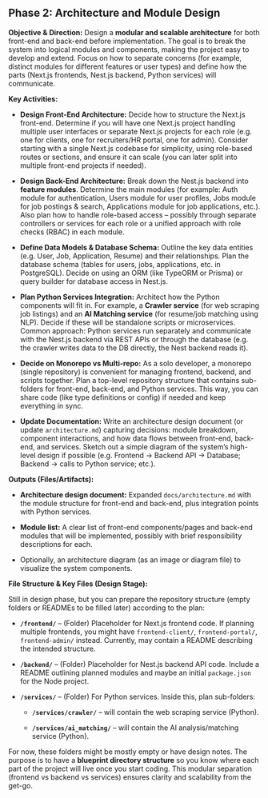 ## Phase 2: Architecture and Module Design

**Objective & Direction:** Design a **modular and scalable architecture** for both front-end and back-end before implementation. The goal is to break the system into logical modules and components, making the project easy to develop and extend. Focus on how to separate concerns (for example, distinct modules for different features or user types) and define how the parts (Next.js frontends, Nest.js backend, Python services) will communicate.

**Key Activities:**

- **Design Front-End Architecture:** Decide how to structure the Next.js front-end. Determine if you will have one Next.js project handling multiple user interfaces or separate Next.js projects for each role (e.g. one for clients, one for recruiters/HR portal, one for admin). Consider starting with a single Next.js codebase for simplicity, using role-based routes or sections, and ensure it can scale (you can later split into multiple front-end projects if needed).
    
- **Design Back-End Architecture:** Break down the Nest.js backend into **feature modules**. Determine the main modules (for example: Auth module for authentication, Users module for user profiles, Jobs module for job postings & search, Applications module for job applications, etc.). Also plan how to handle role-based access – possibly through separate controllers or services for each role or a unified approach with role checks (RBAC) in each module.
    
- **Define Data Models & Database Schema:** Outline the key data entities (e.g. User, Job, Application, Resume) and their relationships. Plan the database schema (tables for users, jobs, applications, etc. in PostgreSQL). Decide on using an ORM (like TypeORM or Prisma) or query builder for database access in Nest.js.
    
- **Plan Python Services Integration:** Architect how the Python components will fit in. For example, a **Crawler service** (for web scraping job listings) and an **AI Matching service** (for resume/job matching using NLP). Decide if these will be standalone scripts or microservices. Common approach: Python services run separately and communicate with the Nest.js backend via REST APIs or through the database (e.g. the crawler writes data to the DB directly, the Nest backend reads it).
    
- **Decide on Monorepo vs Multi-repo:** As a solo developer, a monorepo (single repository) is convenient for managing frontend, backend, and scripts together. Plan a top-level repository structure that contains sub-folders for front-end, back-end, and Python services. This way, you can share code (like type definitions or config) if needed and keep everything in sync.
    
- **Update Documentation:** Write an architecture design document (or update `architecture.md`) capturing decisions: module breakdown, component interactions, and how data flows between front-end, back-end, and services. Sketch out a simple diagram of the system’s high-level design if possible (e.g. Frontend -> Backend API -> Database; Backend -> calls to Python service; etc.).
    

**Outputs (Files/Artifacts):**

- **Architecture design document:** Expanded `docs/architecture.md` with the module structure for front-end and back-end, plus integration points with Python services.
    
- **Module list:** A clear list of front-end components/pages and back-end modules that will be implemented, possibly with brief responsibility descriptions for each.
    
- Optionally, an architecture diagram (as an image or diagram file) to visualize the system components.
    

**File Structure & Key Files (Design Stage):**

Still in design phase, but you can prepare the repository structure (empty folders or READMEs to be filled later) according to the plan:

- **`/frontend/`** – (Folder) Placeholder for Next.js frontend code. If planning multiple frontends, you might have `frontend-client/`, `frontend-portal/`, `frontend-admin/` instead. Currently, may contain a README describing the intended structure.
    
- **`/backend/`** – (Folder) Placeholder for Nest.js backend API code. Include a README outlining planned modules and maybe an initial `package.json` for the Node project.
    
- **`/services/`** – (Folder) For Python services. Inside this, plan sub-folders:
    
    - **`/services/crawler/`** – will contain the web scraping service (Python).
        
    - **`/services/ai_matching/`** – will contain the AI analysis/matching service (Python).
        

For now, these folders might be mostly empty or have design notes. The purpose is to have a **blueprint directory structure** so you know where each part of the project will live once you start coding. This modular separation (frontend vs backend vs services) ensures clarity and scalability from the get-go.
